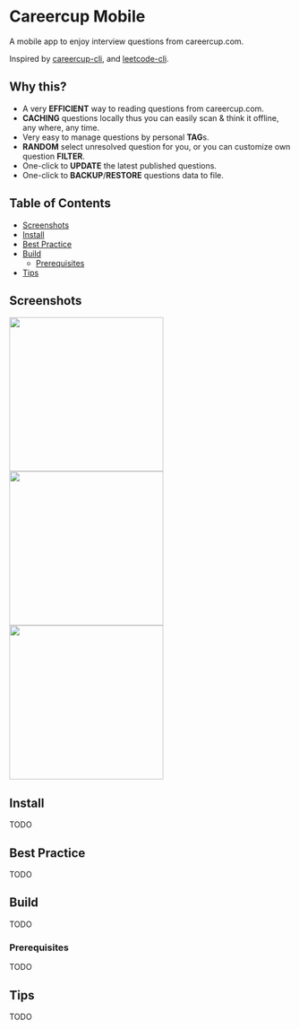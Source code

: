 # Careercup Mobile

A mobile app to enjoy interview questions from careercup.com.

Inspired by [careercup-cli](https://github.com/skygragon/careercup-cli), and [leetcode-cli](https://github.com/skygragon/leetcode-cli).

## Why this?

* A very **EFFICIENT** way to reading questions from careercup.com.
* **CACHING** questions locally thus you can easily scan & think it offline, any where, any time.
* Very easy to manage questions by personal **TAG**s.
* **RANDOM** select unresolved question for you, or you can customize own question **FILTER**.
* One-click to **UPDATE** the latest published questions.
* One-click to **BACKUP**/**RESTORE** questions data to file.

## Table of Contents

* [Screenshots](#screenshots)
* [Install](#install)
* [Best Practice](#best-practice)
* [Build](#build)
	* [Prerequisites](#prerequisites)
* [Tips](#tips)

## Screenshots

<kbd><img src="https://github.com/skygragon/careercup-mobile/blob/master/screenshots/dashboard.png" width="275" /></kbd>
<kbd><img src="https://github.com/skygragon/careercup-mobile/blob/master/screenshots/question.png" width="275" /></kbd>
<kbd><img src="https://github.com/skygragon/careercup-mobile/blob/master/screenshots/setting.png" width="275" /></kbd>

## Install

TODO

## Best Practice

TODO

## Build

TODO

### Prerequisites

TODO

## Tips

TODO
